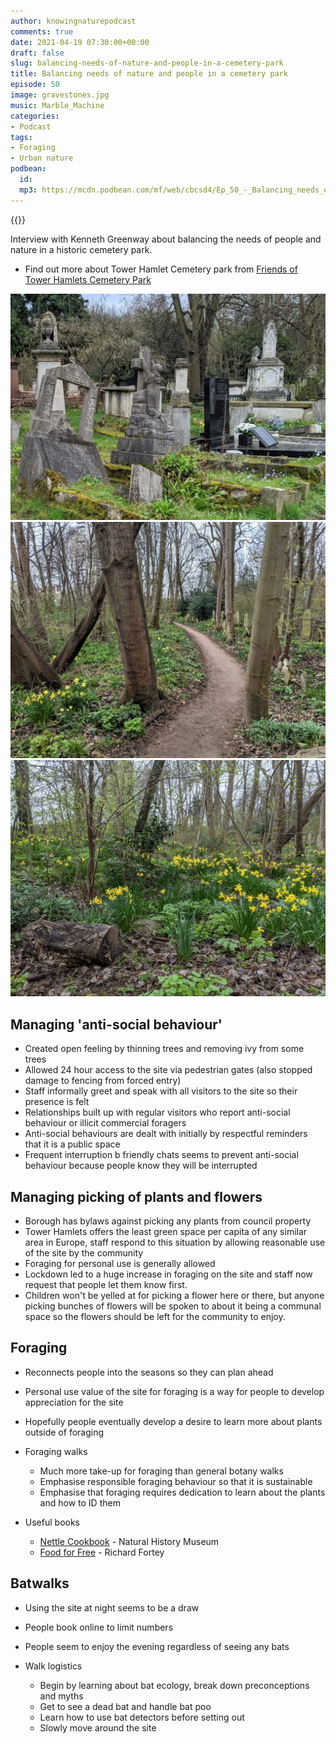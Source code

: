 ```yaml
---
author: knowingnaturepodcast
comments: true
date: 2021-04-19 07:30:00+00:00
draft: false
slug: balancing-needs-of-nature-and-people-in-a-cemetery-park
title: Balancing needs of nature and people in a cemetery park
episode: 50
image: gravestones.jpg
music: Marble_Machine
categories:
- Podcast
tags:
- Foraging
- Urban nature
podbean:
  id:
  mp3: https://mcdn.podbean.com/mf/web/cbcsd4/Ep_50_-_Balancing_needs_of_nature_and_people_in_a_cemetery_park86xwj.mp3
---
```


{{<podcast-player>}}

Interview with Kenneth Greenway about balancing the needs of people and nature
in a historic cemetery park.

  * Find out more about Tower Hamlet Cemetery park from [Friends of Tower Hamlets Cemetery Park](https://fothcp.org/)

  ![The park continues to look after the graves on the site, which includes several listed monuments.](gravestones.jpg)
  ![The site is managed to be a mosaic of habitats, with an emphasis of keeping a feeling of openness.](trail.jpg)
  ![Community groups have contributed to spring bulb planting across the site.](yellow-flowers.jpg)

## Managing 'anti-social behaviour'

  * Created open feeling by thinning trees and removing ivy from some trees
  * Allowed 24 hour access to the site via pedestrian gates (also stopped damage to fencing from forced entry)
  * Staff informally greet and speak with all visitors to the site so their presence is felt
  * Relationships built up with regular visitors who report anti-social behaviour or illicit commercial foragers
  * Anti-social behaviours are dealt with initially by respectful reminders that it is a public space
  * Frequent interruption b friendly chats seems to prevent anti-social behaviour because people know they will be interrupted

## Managing picking of plants and flowers

  * Borough has bylaws against picking any plants from council property
  * Tower Hamlets offers the least green space per capita of any similar area in Europe, staff respond to this situation by allowing reasonable use of the site by the community
  * Foraging for personal use is generally allowed
  * Lockdown led to a huge increase in foraging on the site and staff now request that people let them know first.
  * Children won't be yelled at for picking a flower here or there, but anyone picking bunches of flowers will be spoken to about it being a communal space so the flowers should be left for the community to enjoy.

## Foraging

  * Reconnects people into the seasons so they can plan ahead
  * Personal use value of the site for foraging is a way for people to develop appreciation for the site
  * Hopefully people eventually develop a desire to learn more about plants outside of foraging

  * Foraging walks
    * Much more take-up for foraging than general botany walks
    * Emphasise responsible foraging behaviour so that it is sustainable
    * Emphasise that foraging requires dedication to learn about the plants and how to ID them

  * Useful books
    * [Nettle Cookbook](https://books.google.co.uk/books/about/Nettle_Cookbook.html?id=afnMrQEACAAJ&redir_esc=y) \- Natural History Museum
    * [Food for Free](https://richardmabey.co.uk/food-for-free/) \- Richard Fortey

## Batwalks

  * Using the site at night seems to be a draw
  * People book online to limit numbers
  * People seem to enjoy the evening regardless of seeing any bats

  * Walk logistics
    * Begin by learning about bat ecology, break down preconceptions and myths
    * Get to see a dead bat and handle bat poo
    * Learn how to use bat detectors before setting out
    * Slowly move around the site

